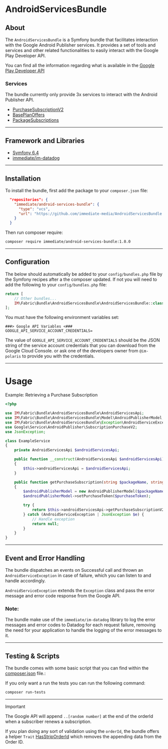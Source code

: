 # AndroidServicesBundle

## About

The `AndroidServicesBundle` is a Symfony bundle that facilitates interaction with the Google Android Publisher services.
It provides a set of tools and services and other related functionalities to easily interact with the Google Play Developer API.

You can find all the information regarding what is available in the [Google Play Developer API](https://developers.google.com/android-publisher/api-ref/rest)

### Services
The bundle currently only provide 3x services to interact with the Android Publisher API.
- [PurchaseSubscriptionV2](https://developers.google.com/android-publisher/api-ref/rest/v3/purchases.subscriptionsv2)
- [BasePlanOffers](https://developers.google.com/android-publisher/api-ref/rest/v3/monetization.subscriptions.basePlans.offers)
- [PackageSubscriptions](https://developers.google.com/android-publisher/api-ref/rest/v3/monetization.subscriptions)
---
## Framework and Libraries
- [Symfony 6.4](https://symfony.com/doc/6.4/index.html)
- [immediate/im-datadog](https://github.com/immediatemediaco/im-datadog)
---
## Installation

To install the bundle, first add the package to your `composer.json` file:

```json
  "repositories": {
    "immediate/android-services-bundle": {
      "type": "vcs",
      "url": "https://github.com/immediate-media/AndroidServicesBundle.git",
    }
  }
```
Then run composer require:
```sh
composer require immediate/android-services-bundle:1.0.0
``` 
---
## Configuration

The below should automatically be added to your `config/bundles.php` file by the Symfony recipes after a the composer updated.
If not you will need to add the following to your `config/bundles.php` file:
```php
return [
    // Other bundles...
    IM\Fabric\Bundle\AndroidServicesBundle\AndroidServicesBundle::class => ['all' => true],
];
```

You must have the following environment variables set:
```dotenv
###> Google API Variables <###
GOOGLE_API_SERVICE_ACCOUNT_CREDENTIALS=
```

The value of `GOOGLE_API_SERVICE_ACCOUNT_CREDENTIALS` should be the JSON string of the service account credentials that you can download from the Google Cloud Console.
or ask one of the developers owner from `@im-polaris` to provide you with the credentials.

---
# Usage

Example: Retrieving a Purchase Subscription

```php
<?php

use IM\Fabric\Bundle\AndroidServicesBundle\AndroidServicesApi;
use IM\Fabric\Bundle\AndroidServicesBundle\Model\AndroidPublisherModel;
use IM\Fabric\Bundle\AndroidServicesBundle\Exception\AndroidServiceException;
use Google\Service\AndroidPublisher\SubscriptionPurchaseV2;
use JsonException;

class ExampleService
{
    private AndroidServicesApi $androidServicesApi;

    public function __construct(AndroidServicesApi $androidServicesApi)
    {
        $this->androidServicesApi = $androidServicesApi;
    }

    public function getPurchaseSubscription(string $packageName, string $purchaseToken): ?SubscriptionPurchaseV2
    {
        $androidPublisherModel = new AndroidPublisherModel($packageName);
        $androidPublisherModel->setPurchaseToken($purchaseToken);

        try {
            return $this->androidServicesApi->getPurchaseSubscriptionV2($androidPublisherModel);
        } catch (AndroidServiceException | JsonException $e) {
            // Handle exception
            return null;
        }
    }
}
```
---
## Event and Error Handling

The bundle dispatches an events on Successful call and thrown an `AndroidServiceException` in case of failure,
which you can listen to and handle accordingly.

`AndroidServiceException` extends the `Exception` class and pass the error message and error code response from the Google API.

### Note:
The bundle make use of the `immediate/im-datadog` library to log the error messages and error codes to Datadog for each request failure,
removing the need for your application to handle the logging of the error messages to it.

---
## Testing & Scripts 
The bundle comes with some basic script that you can find within the [composer.json](composer.json) file.:

If you only want a run the tests you can run the following command:
```sh
composer run-tests
```

---
> [!IMPORTANT]
>
>The Google API will append `..[random number]` at the end of the orderId when a subscriber renews a subscription.
>  
> If you plan doing any sort of validation using the `orderId`, the bundle offers a helper `Trait` [HasStripOrderId](src/Traits/HasStripOrderId.php) which removes the appending data from the Order ID.


